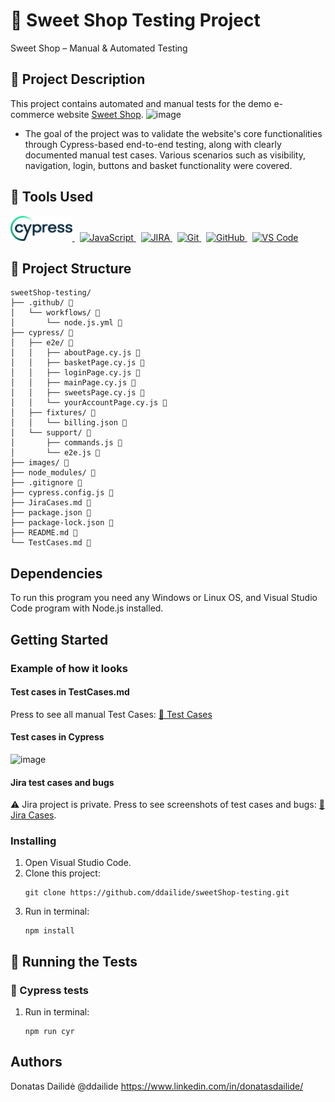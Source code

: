 # 🧪 Sweet Shop Testing Project

Sweet Shop – Manual & Automated Testing

## 📝 Project Description

This project contains automated and manual tests for the demo e-commerce website [Sweet Shop](https://sweetshop.netlify.app/). 
![image](https://github.com/user-attachments/assets/6616367f-5ada-43e8-bdc2-46c68d912b0f)
* The goal of the project was to validate the website's core functionalities through Cypress-based end-to-end testing, along with clearly documented manual test cases. Various scenarios such as visibility, navigation, login, buttons and basket functionality were covered.

## 🔧 Tools Used

<p align="left">
  <a href="https://www.cypress.io/" target="_blank" title="Cypress">
    <img src="https://raw.githubusercontent.com/cypress-io/cypress/develop/assets/cypress-logo-light.png" alt="Cypress" height="40"/>
  </a>
  &nbsp;
  <a href="https://developer.mozilla.org/en-US/docs/Web/JavaScript" target="_blank" title="JavaScript ES6">
    <img src="https://cdn.jsdelivr.net/gh/devicons/devicon/icons/javascript/javascript-original.svg" alt="JavaScript" height="40"/>
  </a>
  &nbsp;
  <a href="https://www.atlassian.com/software/jira" target="_blank" title="JIRA">
    <img src="https://cdn.worldvectorlogo.com/logos/jira-1.svg" alt="JIRA" height="40"/>
  </a>
  &nbsp;
  <a href="https://git-scm.com/" target="_blank" title="Git">
    <img src="https://cdn.jsdelivr.net/gh/devicons/devicon/icons/git/git-original.svg" alt="Git" height="40"/>
  </a>
  &nbsp;
  <a href="https://github.com/" target="_blank" title="GitHub">
    <img src="https://cdn.jsdelivr.net/gh/devicons/devicon/icons/github/github-original.svg" alt="GitHub" height="40"/>
  </a>
  &nbsp;
  <a href="https://code.visualstudio.com/" target="_blank" title="Visual Studio Code">
    <img src="https://cdn.jsdelivr.net/gh/devicons/devicon/icons/vscode/vscode-original.svg" alt="VS Code" height="40"/>
  </a>
</p>

## 📂 Project Structure

```
sweetShop-testing/
├── .github/ 📁
│   └── workflows/ 📁
│       └── node.js.yml 📃
├── cypress/ 📁
│   ├── e2e/ 📁
│   │   ├── aboutPage.cy.js 📃
│   │   ├── basketPage.cy.js 📃
│   │   ├── loginPage.cy.js 📃
│   │   ├── mainPage.cy.js 📃
│   │   ├── sweetsPage.cy.js 📃
│   │   └── yourAccountPage.cy.js 📃
│   ├── fixtures/ 📁
│   │   └── billing.json 📃
│   └── support/ 📁
│       ├── commands.js 📃
│       └── e2e.js 📃
├── images/ 📁
├── node_modules/ 📁
├── .gitignore 📃
├── cypress.config.js 📃
├── JiraCases.md 📃
├── package.json 📃
├── package-lock.json 📃
├── README.md 📃
└── TestCases.md 📃
```

## Dependencies

To run this program you need any Windows or Linux OS, and Visual Studio Code program with Node.js installed.

## Getting Started

### Example of how it looks

#### Test cases in TestCases.md
Press to see all manual Test Cases: [📄 Test Cases](./TestCases.md)

#### Test cases in Cypress
![image](https://github.com/user-attachments/assets/f2b68cf5-0d90-4a71-adf7-15cb94672f26)

#### Jira test cases and bugs
⚠️ Jira project is private. Press to see screenshots of test cases and bugs: [🐜 Jira Cases](./JiraCases.md).

### Installing

1. Open Visual Studio Code.
2. Clone this project:
   ```
   git clone https://github.com/ddailide/sweetShop-testing.git
   ```
3. Run in terminal:
   ```
   npm install
   ```
   
## 🚀 Running the Tests

### 🤖 Cypress tests
1. Run in terminal:
   ```
   npm run cyr
   ```

## Authors

Donatas Dailidė
@ddailide
https://www.linkedin.com/in/donatasdailide/
